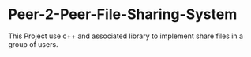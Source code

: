 # Peer-2-Peer-File-Sharing-System

This Project use c++ and associated library to implement share files in a group of users.
